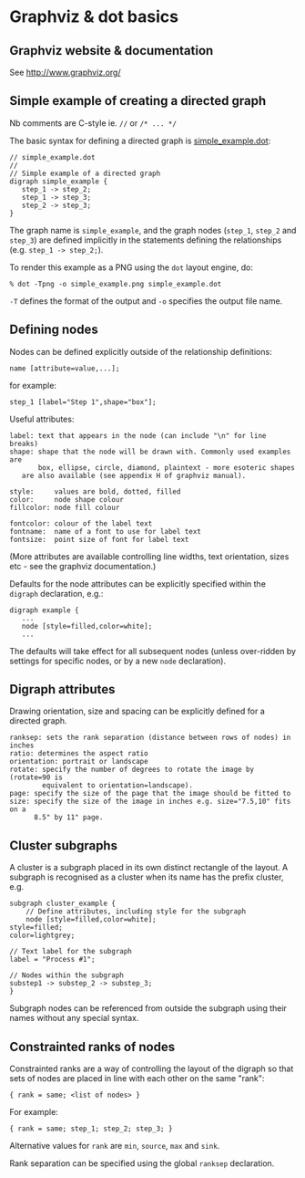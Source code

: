 Graphviz & dot basics
=====================

Graphviz website & documentation
--------------------------------

See <http://www.graphviz.org/>

Simple example of creating a directed graph
-------------------------------------------

Nb comments are C-style ie. `//` or `/* ... */`

The basic syntax for defining a directed graph is
[simple_example.dot](graphviz/simple_example.dot):

    // simple_example.dot
    //
    // Simple example of a directed graph
    digraph simple_example {
       step_1 -> step_2;
       step_1 -> step_3;
       step_2 -> step_3;
    }

The graph name is `simple_example`, and the graph nodes (`step_1`, `step_2` and `step_3`)
are defined implicitly in the statements defining the relationships
(e.g. `step_1 -> step_2;`).

To render this example as a PNG using the `dot` layout engine, do:

    % dot -Tpng -o simple_example.png simple_example.dot

`-T` defines the format of the output and `-o` specifies the output file name.


Defining nodes
--------------

Nodes can be defined explicitly outside of the relationship definitions:

    name [attribute=value,...];

for example:

    step_1 [label="Step 1",shape="box"];

Useful attributes:

    label: text that appears in the node (can include "\n" for line breaks)
    shape: shape that the node will be drawn with. Commonly used examples are
           box, ellipse, circle, diamond, plaintext - more esoteric shapes
	   are also available (see appendix H of graphviz manual).

    style:     values are bold, dotted, filled
    color:     node shape colour
    fillcolor: node fill colour

    fontcolor: colour of the label text
    fontname:  name of a font to use for label text
    fontsize:  point size of font for label text

(More attributes are available controlling line widths, text orientation, sizes
etc - see the graphviz documentation.)

Defaults for the node attributes can be explicitly specified within the `digraph`
declaration, e.g.:

    digraph example {
       ...
       node [style=filled,color=white];
       ...

The defaults will take effect for all subsequent nodes (unless over-ridden by
settings for specific nodes, or by a new `node` declaration).


Digraph attributes
------------------

Drawing orientation, size and spacing can be explicitly defined for a directed
graph.

    ranksep: sets the rank separation (distance between rows of nodes) in inches
    ratio: determines the aspect ratio
    orientation: portrait or landscape
    rotate: specify the number of degrees to rotate the image by (rotate=90 is
            equivalent to orientation=landscape).
    page: specify the size of the page that the image should be fitted to
    size: specify the size of the image in inches e.g. size="7.5,10" fits on a
          8.5" by 11" page.


Cluster subgraphs
-----------------

A cluster is a subgraph placed in its own distinct rectangle of the layout.
A subgraph is recognised as a cluster when its name has the prefix cluster, e.g.

    subgraph cluster_example {
        // Define attributes, including style for the subgraph
        node [style=filled,color=white];
	style=filled;
	color=lightgrey;
	
	// Text label for the subgraph
	label = "Process #1";

	// Nodes within the subgraph
	substep1 -> substep_2 -> substep_3;
    }

Subgraph nodes can be referenced from outside the subgraph using their names
without any special syntax.


Constrainted ranks of nodes
---------------------------

Constrainted ranks are a way of controlling the layout of the digraph so that
sets of nodes are placed in line with each other on the same "rank":

    { rank = same; <list of nodes> }

For example:

    { rank = same; step_1; step_2; step_3; }

Alternative values for `rank` are `min`, `source`, `max` and `sink`.

Rank separation can be specified using the global `ranksep` declaration.